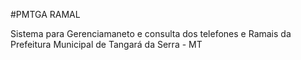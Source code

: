 #PMTGA RAMAL

Sistema para Gerenciamaneto e consulta dos telefones e Ramais da Prefeitura Municipal de Tangará da Serra - MT